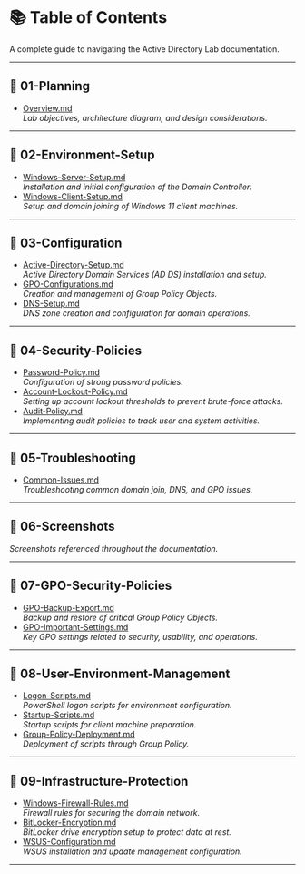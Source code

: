 # 📚 Table of Contents

A complete guide to navigating the Active Directory Lab documentation.

---

## 📁 01-Planning
- [Overview.md](../01-Planning/Overview.md)  
  *Lab objectives, architecture diagram, and design considerations.*

---

## 📁 02-Environment-Setup
- [Windows-Server-Setup.md](../02-Environment-Setup/Windows-Server-Setup.md)  
  *Installation and initial configuration of the Domain Controller.*
- [Windows-Client-Setup.md](../02-Environment-Setup/Windows-Client-Setup.md)  
  *Setup and domain joining of Windows 11 client machines.*

---

## 📁 03-Configuration
- [Active-Directory-Setup.md](../03-Configuration/Active-Directory-Setup.md)  
  *Active Directory Domain Services (AD DS) installation and setup.*
- [GPO-Configurations.md](../03-Configuration/GPO-Configurations.md)  
  *Creation and management of Group Policy Objects.*
- [DNS-Setup.md](../03-Configuration/DNS-Setup.md)  
  *DNS zone creation and configuration for domain operations.*

---

## 📁 04-Security-Policies
- [Password-Policy.md](../04-Security-Policies/Password-Policy.md)  
  *Configuration of strong password policies.*
- [Account-Lockout-Policy.md](../04-Security-Policies/Account-Lockout-Policy.md)  
  *Setting up account lockout thresholds to prevent brute-force attacks.*
- [Audit-Policy.md](../04-Security-Policies/Audit-Policy.md)  
  *Implementing audit policies to track user and system activities.*

---

## 📁 05-Troubleshooting
- [Common-Issues.md](../05-Troubleshooting/Common-Issues.md)  
  *Troubleshooting common domain join, DNS, and GPO issues.*

---

## 📁 06-Screenshots
*Screenshots referenced throughout the documentation.*

---

## 📁 07-GPO-Security-Policies
- [GPO-Backup-Export.md](../07-GPO-Security-Policies/GPO-Backup-Export.md)  
  *Backup and restore of critical Group Policy Objects.*
- [GPO-Important-Settings.md](../07-GPO-Security-Policies/GPO-Important-Settings.md)  
  *Key GPO settings related to security, usability, and operations.*

---

## 📁 08-User-Environment-Management
- [Logon-Scripts.md](../08-User-Environment-Management/Logon-Scripts.md)  
  *PowerShell logon scripts for environment configuration.*
- [Startup-Scripts.md](../08-User-Environment-Management/Startup-Scripts.md)  
  *Startup scripts for client machine preparation.*
- [Group-Policy-Deployment.md](../08-User-Environment-Management/Group-Policy-Deployment.md)  
  *Deployment of scripts through Group Policy.*

---

## 📁 09-Infrastructure-Protection
- [Windows-Firewall-Rules.md](../09-Infrastructure-Protection/Windows-Firewall-Rules.md)  
  *Firewall rules for securing the domain network.*
- [BitLocker-Encryption.md](../09-Infrastructure-Protection/BitLocker-Encryption.md)  
  *BitLocker drive encryption setup to protect data at rest.*
- [WSUS-Configuration.md](../09-Infrastructure-Protection/WSUS-Configuration.md)  
  *WSUS installation and update management configuration.*

---
